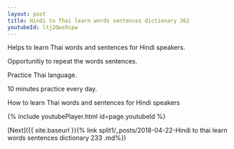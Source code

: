 ```yaml
---
layout: post
title: Hindi to Thai learn words sentences dictionary 362 
youtubeId: ltj2Qwshcpw
---
```

 
 
Helps to learn Thai words and sentences for Hindi speakers.

Opportunitiy to repeat the words sentences. 

Practice Thai language. 
 
10 minutes practice every day. 
 
How to learn Thai words and sentences for Hindi speakers 
 
{% include youtubePlayer.html id=page.youtubeId %}
 
 
[Next]({{ site.baseurl }}{% link  split1/_posts/2018-04-22-Hindi to thai learn words sentences dictionary 233 .md%})
 
